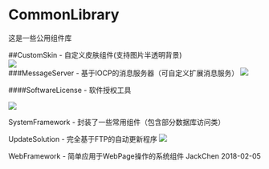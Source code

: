 # CommonLibrary
这是一些公用组件库

##CustomSkin - 自定义皮肤组件(支持图片半透明背景)<br>![](https://github.com/chen365409389/CommonLibrary/blob/master/Img/CS.png)<br>
###MessageServer - 基于IOCP的消息服务器（可自定义扩展消息服务）
![](https://github.com/chen365409389/CommonLibrary/blob/master/Img/MS.png)

####SoftwareLicense - 软件授权工具

![](https://github.com/chen365409389/CommonLibrary/blob/master/Img/REG.png)

SystemFramework - 封装了一些常用组件（包含部分数据库访问类）

UpdateSolution - 完全基于FTP的自动更新程序
![](https://github.com/chen365409389/CommonLibrary/blob/master/Img/AU.png)

WebFramework - 简单应用于WebPage操作的系统组件
                              JackChen
                              2018-02-05
